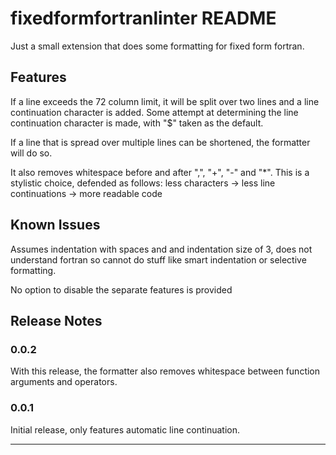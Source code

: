 # fixedformfortranlinter README

Just a small extension that does some formatting for fixed form fortran.

## Features

If a line exceeds the 72 column limit, it will be split over two lines and a line continuation character is added. Some attempt at determining the line continuation character is made, with "$" taken as the default.

If a line that is spread over multiple lines can be shortened, the formatter will do so.

It also removes whitespace before and after ",", "+", "-" and "*". This is a stylistic choice, defended as follows: less characters -> less line continuations -> more readable code

## Known Issues

Assumes indentation with spaces and and indentation size of 3, does not understand fortran so cannot do stuff like smart indentation or selective formatting.

No option to disable the separate features is provided

## Release Notes

### 0.0.2

With this release, the formatter also removes whitespace between function arguments and operators.

### 0.0.1

Initial release, only features automatic line continuation.

-----------------------------------------------------------------------------------------------------------

<!-- ## Working with Markdown

**Note:** You can author your README using Visual Studio Code.  Here are some useful editor keyboard shortcuts:

* Split the editor (`Cmd+\` on macOS or `Ctrl+\` on Windows and Linux)
* Toggle preview (`Shift+CMD+V` on macOS or `Shift+Ctrl+V` on Windows and Linux)
* Press `Ctrl+Space` (Windows, Linux) or `Cmd+Space` (macOS) to see a list of Markdown snippets

### For more information

* [Visual Studio Code's Markdown Support](http://code.visualstudio.com/docs/languages/markdown)
* [Markdown Syntax Reference](https://help.github.com/articles/markdown-basics/)

**Enjoy!** -->

